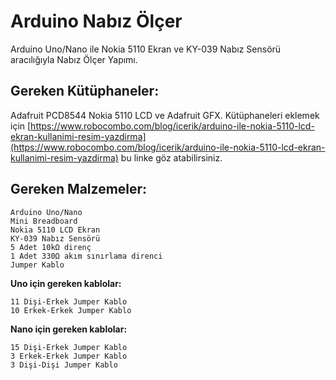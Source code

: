 # Arduino Nabız Ölçer
Arduino Uno/Nano ile Nokia 5110 Ekran ve KY-039 Nabız Sensörü aracılığıyla Nabız Ölçer Yapımı.

Gereken Kütüphaneler:
---
Adafruit PCD8544 Nokia 5110 LCD ve Adafruit GFX. Kütüphaneleri eklemek için [https://www.robocombo.com/blog/icerik/arduino-ile-nokia-5110-lcd-ekran-kullanimi-resim-yazdirma](https://www.robocombo.com/blog/icerik/arduino-ile-nokia-5110-lcd-ekran-kullanimi-resim-yazdirma) bu linke göz atabilirsiniz.

Gereken Malzemeler:
---
```
Arduino Uno/Nano
Mini Breadboard
Nokia 5110 LCD Ekran
KY-039 Nabız Sensörü
5 Adet 10kΩ direnç
1 Adet 330Ω akım sınırlama direnci
Jumper Kablo
```
**Uno için gereken kablolar:**
```
11 Dişi-Erkek Jumper Kablo
10 Erkek-Erkek Jumper Kablo
```
**Nano için gereken kablolar:**
```
15 Dişi-Erkek Jumper Kablo
3 Erkek-Erkek Jumper Kablo
3 Dişi-Dişi Jumper Kablo
```
